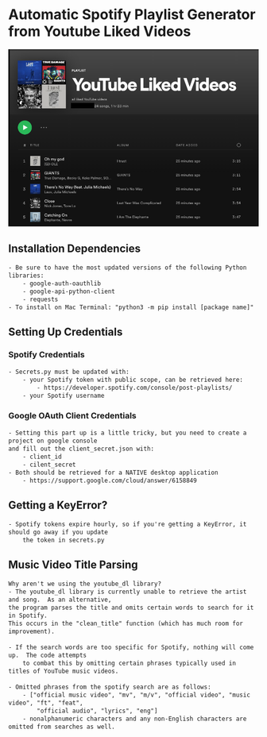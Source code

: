 # Automatic Spotify Playlist Generator from Youtube Liked Videos
![image of created Spotify playlist](working_proj.png)

## Installation Dependencies
	- Be sure to have the most updated versions of the following Python libraries:
		- google-auth-oauthlib
		- google-api-python-client
		- requests
	- To install on Mac Terminal: "python3 -m pip install [package name]"

## Setting Up Credentials
### Spotify Credentials
	- Secrets.py must be updated with:
		- your Spotify token with public scope, can be retrieved here: 
			- https://developer.spotify.com/console/post-playlists/
		- your Spotify username

### Google OAuth Client Credentials
	- Setting this part up is a little tricky, but you need to create a project on google console 
	and fill out the client_secret.json with:
		- client_id
		- cilent_secret
	- Both should be retrieved for a NATIVE desktop application 
		- https://support.google.com/cloud/answer/6158849


## Getting a KeyError?
	- Spotify tokens expire hourly, so if you're getting a KeyError, it should go away if you update 
		the token in secrets.py

## Music Video Title Parsing
	Why aren't we using the youtube_dl library?
	- The youtube_dl library is currently unable to retrieve the artist and song.  As an alternative,
	the program parses the title and omits certain words to search for it in Spotify.  
	This occurs in the "clean_title" function (which has much room for improvement). 

	- If the search words are too specific for Spotify, nothing will come up.  The code attempts 
		to combat this by omitting certain phrases typically used in titles of YouTube music videos. 

	- Omitted phrases from the spotify search are as follows:
		- ["official music video", "mv", "m/v", "official video", "music video", "ft", "feat", 
			"official audio", "lyrics", "eng"]
		- nonalphanumeric characters and any non-English characters are omitted from searches as well. 


 
